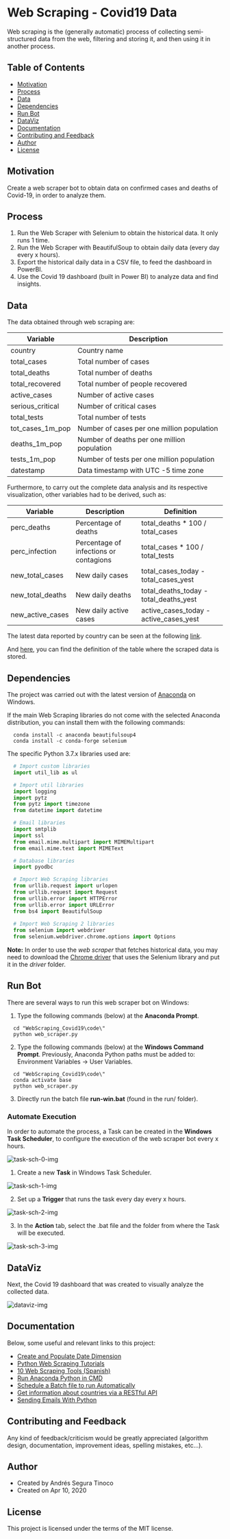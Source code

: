# Web Scraping - Covid19 Data
Web scraping is the (generally automatic) process of collecting semi-structured data from the web, filtering and storing it, and then using it in another process.

## Table of Contents
* [Motivation](#Motivation)
* [Process](#Process)
* [Data](#Data)
* [Dependencies](#Dependencies)
* [Run Bot](#Run-Bot)
* [DataViz](#DataViz)
* [Documentation](#Documentation)
* [Contributing and Feedback](#Contributing-and-Feedback)
* [Author](#Author)
* [License](#License)

## Motivation
Create a web scraper bot to obtain data on confirmed cases and deaths of Covid-19, in order to analyze them.

## Process
1. Run the Web Scraper with Selenium to obtain the historical data. It only runs 1 time.
2. Run the Web Scraper with BeautifulSoup to obtain daily data (every day every x hours).
3. Export the historical daily data in a CSV file, to feed the dashboard in PowerBI.
4. Use the Covid 19 dashboard (built in Power BI) to analyze data and find insights.

## Data
The data obtained through web scraping are:

| Variable | Description |
| --- | --- |
| country | Country name |
| total_cases | Total number of cases |
| total_deaths | Total number of deaths |
| total_recovered | Total number of people recovered |
| active_cases | Number of active cases |
| serious_critical | Number of critical cases |
| total_tests | Total number of tests |
| tot_cases_1m_pop | Number of cases per one million population |
| deaths_1m_pop | Number of deaths per one million population |
| tests_1m_pop | Number of tests per one million population |
| datestamp | Data timestamp with UTC -5 time zone |

Furthermore, to carry out the complete data analysis and its respective visualization, other variables had to be derived, such as:

| Variable | Description | Definition |
| --- | --- | --- |
| perc_deaths | Percentage of deaths | total_deaths * 100 / total_cases |
| perc_infection | Percentage of infections or contagions | total_cases * 100 / total_tests |
| new_total_cases | New daily cases | total_cases_today - total_cases_yest |
| new_total_deaths | New daily deaths | total_deaths_today - total_deaths_yest |
| new_active_cases | New daily active cases | active_cases_today - active_cases_yest |

The latest data reported by country can be seen at the following <a href="https://github.com/ansegura7/WebScraping_Covid19/blob/master/data/current_data.csv" target="_blank" >link</a>.

And <a href="https://github.com/ansegura7/WebScraping_Covid19/blob/master/sql/DDL%20-%20Create%20Table%20Main%20Data.sql" target="_blank" >here</a>, you can find the definition of the table where the scraped data is stored.

## Dependencies
The project was carried out with the latest version of <a href="https://www.anaconda.com/distribution/" target="_blank" >Anaconda</a> on Windows.

If the main Web Scraping libraries do not come with the selected Anaconda distribution, you can install them with the following commands:
``` console
  conda install -c anaconda beautifulsoup4
  conda install -c conda-forge selenium
```

The specific Python 3.7.x libraries used are:

``` python
  # Import custom libraries
  import util_lib as ul

  # Import util libraries
  import logging
  import pytz
  from pytz import timezone
  from datetime import datetime

  # Email libraries
  import smtplib
  import ssl
  from email.mime.multipart import MIMEMultipart
  from email.mime.text import MIMEText

  # Database libraries
  import pyodbc

  # Import Web Scraping libraries
  from urllib.request import urlopen
  from urllib.request import Request
  from urllib.error import HTTPError
  from urllib.error import URLError
  from bs4 import BeautifulSoup
  
  # Import Web Scraping 2 libraries
  from selenium import webdriver
  from selenium.webdriver.chrome.options import Options
```

**Note:**  In order to use the *web scraper* that fetches historical data, you may need to download the <a href="https://chromedriver.chromium.org/downloads" target="_blank" >Chrome driver</a> that uses the Selenium library and put it in the *driver* folder.

## Run Bot
There are several ways to run this web scraper bot on Windows:

1. Type the following commands (below) at the **Anaconda Prompt**.

``` console
  cd "WebScraping_Covid19\code\"
  python web_scraper.py
```

2. Type the following commands (below) at the **Windows Command Prompt**. Previously, Anaconda Python paths must be added to: Environment Variables -> User Variables.

``` console
  cd "WebScraping_Covid19\code\"
  conda activate base
  python web_scraper.py
```

3. Directly run the batch file **run-win.bat** (found in the run/ folder).

### Automate Execution
In order to automate the process, a Task can be created in the **Windows Task Scheduler**, to configure the execution of the web scraper bot every x hours.

![task-sch-0-img](https://github.com/ansegura7/WebScraping_Covid19/blob/master/img/task-sch-0.PNG?raw=true)

1. Create a new **Task** in Windows Task Scheduler.

![task-sch-1-img](https://github.com/ansegura7/WebScraping_Covid19/blob/master/img/task-sch-1.PNG?raw=true)

2. Set up a **Trigger** that runs the task every day every x hours.

![task-sch-2-img](https://github.com/ansegura7/WebScraping_Covid19/blob/master/img/task-sch-2.PNG?raw=true)

3. In the **Action** tab, select the .bat file and the folder from where the Task will be executed.

![task-sch-3-img](https://github.com/ansegura7/WebScraping_Covid19/blob/master/img/task-sch-3.PNG?raw=true)

## DataViz
Next, the Covid 19 dashboard that was created to visually analyze the collected data.

![dataviz-img](https://github.com/ansegura7/WebScraping_Covid19/blob/master/img/data-viz.gif?raw=true)

## Documentation
Below, some useful and relevant links to this project:

- <a href="https://www.codeproject.com/Articles/647950/Create-and-Populate-Date-Dimension-for-Data-Wareho" target="_blank" >Create and Populate Date Dimension</a>
- <a href="https://realpython.com/tutorials/web-scraping/" target="_blank" >Python Web Scraping Tutorials</a>
- <a href="https://papelesdeinteligencia.com/herramientas-de-web-scraping/" target="_blank" >10 Web Scraping Tools (Spanish)</a>
- <a href="https://www.quora.com/Why-can-t-I-run-Python-in-CMD-but-can-in-Anaconda-Prompt/" target="_blank" >Run Anaconda Python in CMD</a>
- <a href="https://www.thewindowsclub.com/how-to-schedule-batch-file-run-automatically-windows-7/" target="_blank" >Schedule a Batch file to run Automatically</a>
- <a href="https://restcountries.eu/" target="_blank" >Get information about countries via a RESTful API</a>
- <a href="https://realpython.com/python-send-email/" target="_blank" >Sending Emails With Python</a>

## Contributing and Feedback
Any kind of feedback/criticism would be greatly appreciated (algorithm design, documentation, improvement ideas, spelling mistakes, etc...).

## Author
- Created by Andrés Segura Tinoco
- Created on Apr 10, 2020

## License
This project is licensed under the terms of the MIT license.
